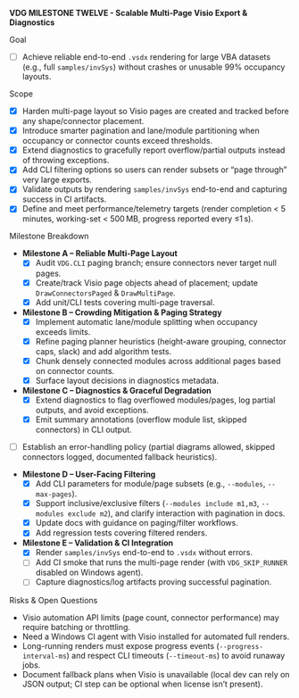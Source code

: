 **VDG MILESTONE TWELVE - Scalable Multi-Page Visio Export & Diagnostics**

Goal
- [ ] Achieve reliable end-to-end `.vsdx` rendering for large VBA datasets (e.g., full `samples/invSys`) without crashes or unusable 99% occupancy layouts.

Scope
- [x] Harden multi-page layout so Visio pages are created and tracked before any shape/connector placement.
- [x] Introduce smarter pagination and lane/module partitioning when occupancy or connector counts exceed thresholds.
- [x] Extend diagnostics to gracefully report overflow/partial outputs instead of throwing exceptions.
- [x] Add CLI filtering options so users can render subsets or “page through” very large exports.
- [x] Validate outputs by rendering `samples/invSys` end-to-end and capturing success in CI artifacts.
- [x] Define and meet performance/telemetry targets (render completion < 5 minutes, working-set < 500 MB, progress reported every ≤1 s).

Milestone Breakdown
- **Milestone A – Reliable Multi-Page Layout**
  - [x] Audit `VDG.CLI` paging branch; ensure connectors never target null pages.
  - [x] Create/track Visio page objects ahead of placement; update `DrawConnectorsPaged` & `DrawMultiPage`.
  - [x] Add unit/CLI tests covering multi-page traversal.
- **Milestone B – Crowding Mitigation & Paging Strategy**
  - [x] Implement automatic lane/module splitting when occupancy exceeds limits.
  - [x] Refine paging planner heuristics (height-aware grouping, connector caps, slack) and add algorithm tests.
  - [x] Chunk densely connected modules across additional pages based on connector counts.
  - [x] Surface layout decisions in diagnostics metadata.
- **Milestone C – Diagnostics & Graceful Degradation**
  - [x] Extend diagnostics to flag overflowed modules/pages, log partial outputs, and avoid exceptions.
  - [x] Emit summary annotations (overflow module list, skipped connectors) in CLI output.
- [ ] Establish an error-handling policy (partial diagrams allowed, skipped connectors logged, documented fallback heuristics).
- **Milestone D – User-Facing Filtering**
  - [x] Add CLI parameters for module/page subsets (e.g., `--modules`, `--max-pages`).
  - [x] Support inclusive/exclusive filters (`--modules include m1,m3`, `--modules exclude m2`), and clarify interaction with pagination in docs.
  - [x] Update docs with guidance on paging/filter workflows.
  - [x] Add regression tests covering filtered renders.
- **Milestone E – Validation & CI Integration**
  - [x] Render `samples/invSys` end-to-end to `.vsdx` without errors.
  - [ ] Add CI smoke that runs the multi-page render (with `VDG_SKIP_RUNNER` disabled on Windows agent).
  - [ ] Capture diagnostics/log artifacts proving successful pagination.

Risks & Open Questions
- Visio automation API limits (page count, connector performance) may require batching or throttling.
- Need a Windows CI agent with Visio installed for automated full renders.
- Long-running renders must expose progress events (`--progress-interval-ms`) and respect CLI timeouts (`--timeout-ms`) to avoid runaway jobs.
- Document fallback plans when Visio is unavailable (local dev can rely on JSON output; CI step can be optional when license isn’t present).
